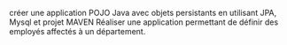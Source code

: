 créer une application POJO Java avec objets persistants en utilisant JPA, Mysql et projet MAVEN
Réaliser une application permettant de définir des employés affectés à un département.
